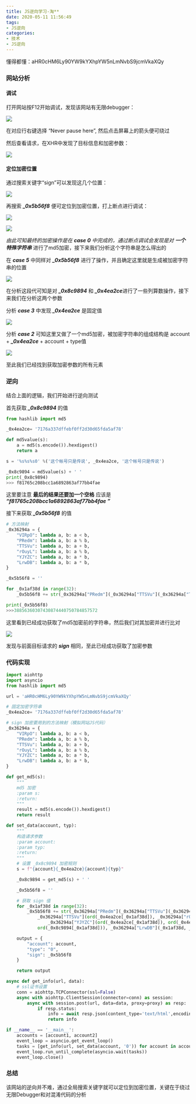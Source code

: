```yaml
---
title: JS逆向学习-淘**
date: 2020-05-11 11:56:49
tags:
- JS逆向
categories:
- 技术
- JS逆向
---
```


懂得都懂：aHR0cHM6Ly90YW9kYXhpYW5nLmNvbS9jcmVkaXQy

### 网站分析

#### 调试

打开网站按F12开始调试，发现该网站有无限debugger：

![](WX20200511-121718.png)

在对应行右键选择 “Never pause here”, 然后点击屏幕上的箭头便可绕过

然后查看请求，在XHR中发现了目标信息和加密参数：

![](WX20200511-122949.png)

#### 定位加密位置

通过搜索关键字“sign”可以发现这几个位置：

![](WX20200511-123230.png)

再搜索 ***_0x5b56f8*** 便可定位到加密位置，打上断点进行调试：

![](WX20200511-123557.png)

![](WX20200511-124307.png)

*由此可知最终的加密操作是在 **case 0** 中完成的，通过断点调试会发现是对* ***一个特殊字符串*** 进行了md5加密，接下来我们分析这个字符串是怎么得出的

在 ***case 5*** 中同样对 ***_0x5b56f8*** 进行了操作，并且确定这里就是生成被加密字符串的位置

![](WX20200511-140037.png)

在分析这段代可知是对 ***_0x8c9894*** 和 ***_0x4ea2ce***进行了一些列算数操作，接下来我们在分析这两个参数

分析 ***case 3*** 中发现 ***_0x4ea2ce*** 是固定值

![](WX20200511-140550.png)

分析 ***case 2*** 可知这里又做了一个md5加密，被加密字符串的组成结构是 account +  ***_0x4ea2ce*** + account + type值

![](WX20200511-140843.png)

至此我们已经找到获取加密参数的所有元素

### 逆向

结合上面的逻辑，我们开始进行逆向测试

首先获取 ***_0x8c9894*** 的值

```python
from hashlib import md5

_0x4ea2ce= '7176a337dffebf0ff2d30d65fda5af78'

def md5value(s):
    a = md5(s.encode()).hexdigest()
    return a

s = '%s%s%s0' %('这个帐号只是传说', _0x4ea2ce, '这个帐号只是传说')

_0x8c9894 = md5value(s) + ' '
print(_0x8c9894)
>>> f81765c208bcc1a6892863af77bb4fae 
```

这里要注意 **最后的结果还要加一个空格** 应该是 ***“f81765c208bcc1a6892863af77bb4fae ”***

接下来获取 ***_0x5b56f8*** 的值

```python
# 方法映射
_0x36294a = {
    "VIRpO": lambda a, b: a < b,
    "PRedm": lambda a, b: a % b,
    "TTSVu": lambda a, b: a + b,
    "rOuyL": lambda a, b: a % b,
    "YJYZC": lambda a, b: a * b,
    "LrwDB": lambda a, b: a * b,
}

_0x5b56f8 = ''

for _0x1af38d in range(32):
    _0x5b56f8 += str(_0x36294a["PRedm"](_0x36294a["TTSVu"](_0x36294a["TTSVu"](_0x36294a["TTSVu"](ord(_0x4ea2ce[_0x1af38d]), _0x36294a["rOuyL"](_0x36294a["YJYZC"](ord(_0x4ea2ce[_0x1af38d]), ord(_0x4ea2ce[_0x1af38d])), 0x20)), ord(_0x8c9894[_0x1af38d])), _0x36294a["LrwDB"](_0x1af38d, _0x1af38d)), 0x9))

print(_0x5b56f8)
>>>38856360307430874440750784857572
```

这里看到已经成功获取了md5加密前的字符串，然后我们对其加密并进行比对

![](WX20200511-151435.png)

发现与前面目标请求的 ***sign*** 相同，至此已经成功获取了加密参数

### 代码实现

```python
import aiohttp
import asyncio
from hashlib import md5

url = 'aHR0cHM6Ly90YW9kYXhpYW5nLmNvbS9jcmVkaXQy'

# 固定加密字符串
_0x4ea2ce= '7176a337dffebf0ff2d30d65fda5af78'

# sign 加密要用到的方法映射（模拟网站JS代码）
_0x36294a = {
    "VIRpO": lambda a, b: a < b,
    "PRedm": lambda a, b: a % b,
    "TTSVu": lambda a, b: a + b,
    "rOuyL": lambda a, b: a % b,
    "YJYZC": lambda a, b: a * b,
    "LrwDB": lambda a, b: a * b,
}

def get_md5(s):
    """
    md5 加密
    :param s:
    :return:
    """
    result = md5(s.encode()).hexdigest()
    return result

def set_data(account, typ):
    """
    构造请求参数
    :param account:
    :param typ:
    :return:
    """
    # 设置 _0x8c9894 加密规则
    s = f"{account}{_0x4ea2ce}{account}{typ}"

    _0x8c9894 = get_md5(s) + ' '

    _0x5b56f8 = ''

    # 获取 sign 值
    for _0x1af38d in range(32):
        _0x5b56f8 += str(_0x36294a["PRedm"](_0x36294a["TTSVu"](_0x36294a["TTSVu"](
            _0x36294a["TTSVu"](ord(_0x4ea2ce[_0x1af38d]), _0x36294a["rOuyL"](
                _0x36294a["YJYZC"](ord(_0x4ea2ce[_0x1af38d]), ord(_0x4ea2ce[_0x1af38d])), 0x20)),
            ord(_0x8c9894[_0x1af38d])), _0x36294a["LrwDB"](_0x1af38d, _0x1af38d)), 0x9))

    output = {
        "account": account,
        "type": "0",
        "sign": _0x5b56f8
    }

    return output

async def get_info(url, data):
    # ssl证书设置
    conn = aiohttp.TCPConnector(ssl=False)
    async with aiohttp.ClientSession(connector=conn) as session:
        async with session.post(url, data=data, proxy=proxy) as resp:
            if resp.status:
                info = await resp.json(content_type='text/html',encoding='utf-8')
                return info

if __name__ == '__main__':
    accounts = [account1, account2]
    event_loop = asyncio.get_event_loop()
    tasks = [get_info(url, set_data(account, '0')) for account in accounts]
    event_loop.run_until_complete(asyncio.wait(tasks))
    event_loop.close()
```



### 总结

该网站的逆向并不难，通过全局搜索关键字就可以定位到加密位置，关键在于绕过无限Debugger和对混淆代码的分析